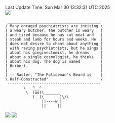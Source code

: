 Last Update Time: 
Sun Mar 30 13:32:31 UTC 2025
<br>![](https://img.shields.io/badge/%E5%A4%A7%E5%AE%B6-%E5%AE%89%E5%AE%89-green)<br>
```
 _________________________________________
/ Many enraged psychiatrists are inciting \
| a weary butcher. The butcher is weary   |
| and tired because he has cut meat and   |
| steak and lamb for hours and weeks. He  |
| does not desire to chant about anything |
| with raving psychiatrists, but he sings |
| about his gingivectomist, he dreams     |
| about a single cosmologist, he thinks   |
| about his dog. The dog is named         |
| Herbert.                                |
|                                         |
| -- Racter, "The Policeman's Beard is    |
\ Half-Constructed"                       /
 -----------------------------------------
        \   ^__^
         \  (oo)\_______
            (__)\       )\/\
                ||----w |
                ||     ||
```
![](https://github-readme-stats.vercel.app/api?username=chenlitw)
![](https://github-readme-stats.vercel.app/api/top-langs/?username=chenlitw)
